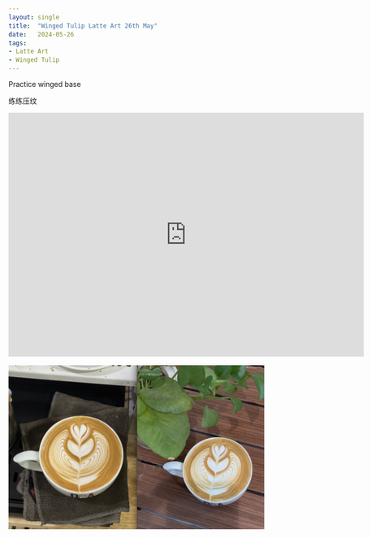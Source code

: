 ```yaml
---
layout: single
title:  "Winged Tulip Latte Art 26th May"
date:   2024-05-26
tags:
- Latte Art
- Winged Tulip
---
```



Practice winged base

练练压纹



<div class="embed-container">
  <iframe
      src="https://www.youtube.com/embed/x8RPgR8WJYg"
      width="700"
      height="480"
      frameborder="0"
      allowfullscreen="true">
  </iframe>
</div>


![](/assets/img/2024/05/26/wing2.jpg)

